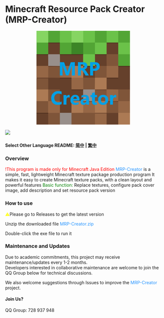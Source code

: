 # Minecraft Resource Pack Creator (MRP-Creator)

<div align="center">
  <img src="https://raw.githubusercontent.com/xhjt2/MRP-Creator/859f064c84cfe9d82070439385adc28d18e39c1b/img/MRP-Creator-logo.svg" width="60%" alt="MRP-Creator" />
</div>

![](https://img.shields.io/badge/Minecraft-1.20.4-brightgreen.svg?colorB=469C00)

#### Select Other Language README: [简中](Readme/README-CN.md) | [繁中](Readme/README-Hant.md)

### Overview
<font color=red>!This program is made only for Minecraft Java Edition</font>
<font color=#2895FF>MRP-Creator</font> is a simple, fast, lightweight Minecraft texture package production program
It makes it easy to create Minecraft texture packs, with a clean layout and powerful features
<font color=green>Basic function:</font> Replace textures, configure pack cover image, add description and set resource pack version

### How to use
<font color=yellow>⚠</font>Please go to Releases to get the latest version

Unzip the downloaded file <font color=#2895FF>MRP-Creator.zip</font>

Double-click the exe file to run it

### Maintenance and Updates

Due to academic commitments, this project may receive maintenance/updates every 1-2 months.  
Developers interested in collaborative maintenance are welcome to join the QQ Group below for technical discussions.

We also welcome suggestions through Issues to improve the <font color=#2895FF>MRP-Creator</font> project.

#### Join Us?
QQ Group: 728 937 948